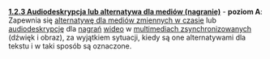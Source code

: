 [**1.2.3 Audiodeskrypcja lub alternatywa dla mediów (nagranie)**](https://wcag.lepszyweb.pl/#audio-description-or-media-alternative-prerecorded) - **poziom A**: Zapewnia się <a href="#" data-toggle="tooltip" data-original-title="{{site.data.glossary.multimedia_alternatywne_dla_tekstu}}">alternatywę dla mediów zmiennych w czasie</a> lub <a href="#" data-toggle="tooltip" data-original-title="{{site.data.glossary.audiodeskrypcja}}">audiodeskrypcję</a> dla <a href="#" data-toggle="tooltip" data-original-title="{{site.data.glossary.nagranie}}">nagrań</a> <a href="#" data-toggle="tooltip" data-original-title="{{site.data.glossary.wideo}}">wideo</a> w <a href="#" data-toggle="tooltip" data-original-title="{{site.data.glossary.zsynchronizowane_multimedia}}">multimediach zsynchronizowanych</a> (dźwięk i obraz), za wyjątkiem sytuacji, kiedy są one alternatywami dla tekstu i&nbsp;w&nbsp;taki sposób są oznaczone.
